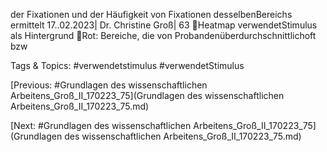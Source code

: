 der Fixationen und der Häufigkeit von 
Fixationen desselbenBereichs ermittelt
17..02.2023| Dr. Christine Groß| 63
Heatmap verwendetStimulus als Hintergrund
Rot: Bereiche, die von Probandenüberdurchschnittlichoft bzw

   Tags & Topics:
   #verwendetstimulus
   #verwendetStimulus

[Previous: #Grundlagen des wissenschaftlichen Arbeitens_Groß_II_170223_75](Grundlagen des wissenschaftlichen Arbeitens_Groß_II_170223_75.md)

[Next: #Grundlagen des wissenschaftlichen Arbeitens_Groß_II_170223_75](Grundlagen des wissenschaftlichen Arbeitens_Groß_II_170223_75.md)